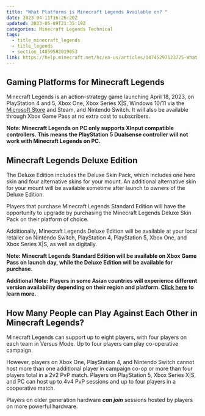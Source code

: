 ```yaml
---
title: "What Platforms is Minecraft Legends Available on? "
date: 2023-04-11T16:26:20Z
updated: 2023-05-09T21:35:19Z
categories: Minecraft Legends Technical
tags:
  - title_minecraft_legends
  - title_legends
  - section_14859582819853
link: https://help.minecraft.net/hc/en-us/articles/14745297123725-What-Platforms-is-Minecraft-Legends-Available-on-
---
```


## Gaming Platforms for Minecraft Legends

Minecraft Legends is an action-strategy game launching April 18, 2023, on PlayStation 4 and 5, Xbox One, Xbox Series X\|S, Windows 10/11 via the [Microsoft Store](https://www.xbox.com/en-US/games/minecraft-legends#purchaseoptions) and Steam, and Nintendo Switch. It will also be available through Xbox Game Pass at no extra cost to subscribers.

**Note: Minecraft Legends on PC only supports XInput compatible controllers. This means the PlayStation 5 Dualsense controller will not work with Minecraft Legends on PC.**

## Minecraft Legends Deluxe Edition

The Deluxe Edition includes the Deluxe Skin Pack, which includes one hero skin and four alternative skins for your mount. An additional alternative skin for your mount will be available sometime after launch to owners of the Deluxe Edition.

Players that purchase Minecraft Legends Standard Edition will have the opportunity to upgrade by purchasing the Minecraft Legends Deluxe Skin Pack on their platform of choice.

Additionally, Minecraft Legends Deluxe Edition will be available at your local retailer on Nintendo Switch, PlayStation 4, PlayStation 5, Xbox One, and Xbox Series X\|S, as well as digitally.

**Note: Minecraft Legends Standard Edition will be available on Xbox Game Pass on launch day, while the Deluxe Edition will be available for purchase.**

**Additional Note: Players in some Asian countries will experience different version availability depending on their region and platform. [Click here](https://help.minecraft.net/hc/en-us/articles/12621032670221)** **to learn more.**

## How Many People can Play Against Each Other in Minecraft Legends?

Minecraft Legends can support up to eight players, with four players on each team in Versus Mode. Up to four players can play co-operative campaign.

However, players on Xbox One, PlayStation 4, and Nintendo Switch cannot host more than one additional player in campaign co-op or more than four players total in a 2v2 PvP match. Players on PlayStation 5, Xbox Series X\|S, and PC can host up to 4v4 PvP sessions and up to four players in a cooperative match.

Players on older generation hardware ***can join*** sessions hosted by players on more powerful hardware.

##
